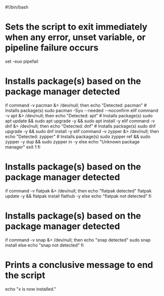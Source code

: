 #!/bin/bash

# Sets the script to exit immediately when any error, unset variable, or pipeline failure occurs
set -euo pipefail

# Installs package(s) based on the package manager detected
if command -v pacman &> /dev/null; then
    echo "Detected: pacman"
    # Installs package(s)
    sudo pacman -Syu --needed --noconfirm
elif command -v apt &> /dev/null; then
    echo "Detected: apt"
    # Installs package(s)
    sudo apt update && sudo apt upgrade -y && sudo apt install -y
elif command -v dnf &> /dev/null; then
    echo "Detected: dnf"
    # Installs package(s)
    sudo dnf upgrade -y && sudo dnf install -y
elif command -v zypper &> /dev/null; then
    echo "Detected: zypper"
    # Installs package(s)
    sudo zypper ref && sudo zypper -y dup && sudo zypper in -y
else
    echo "Unknown package manager"
    exit 1
fi

# Installs package(s) based on the package manager detected
if command -v flatpak &> /dev/null; then
    echo "flatpak detected"
    flatpak update -y && flatpak install flathub -y
else
    echo "flatpak not detected"
fi

# Installs package(s) based on the package manager detected
if command -v snap &> /dev/null; then
    echo "snap detected"
    sudo snap install
else
    echo "snap not detected"
fi

# Prints a conclusive message to end the script
echo "x is now installed."
